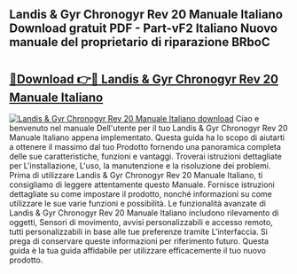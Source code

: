## Landis & Gyr Chronogyr Rev 20 Manuale Italiano Download gratuit PDF - Part-vF2 Italiano Nuovo manuale del proprietario di riparazione BRboC

# <h2><a href="http://dffxna.blite.top/?on=Landis+%26+Gyr+Chronogyr+Rev+20+Manuale+Italiano">🔗Download 👉🔴 Landis & Gyr Chronogyr Rev 20 Manuale Italiano</a></h2>

[![Landis & Gyr Chronogyr Rev 20 Manuale Italiano download](https://i.imgur.com/lujVjoI.png)](http://dffxna.blite.top/?on=Landis+%26+Gyr+Chronogyr+Rev+20+Manuale+Italiano)
Ciao e benvenuto nel manuale Dell'utente per il tuo Landis & Gyr Chronogyr Rev 20 Manuale Italiano appena implementato. Questa guida ha lo scopo di aiutarti a ottenere il massimo dal tuo Prodotto fornendo una panoramica completa delle sue caratteristiche, funzioni e vantaggi. Troverai istruzioni dettagliate per L'installazione, L'uso, la manutenzione e la risoluzione dei problemi. Prima di utilizzare Landis & Gyr Chronogyr Rev 20 Manuale Italiano, ti consigliamo di leggere attentamente questo Manuale. Fornisce istruzioni dettagliate su come impostare il prodotto, nonché informazioni su come utilizzare le sue varie funzioni e possibilità. Le funzionalità avanzate di Landis & Gyr Chronogyr Rev 20 Manuale Italiano includono rilevamento di oggetti, Sensori di movimento, avvisi personalizzabili e accesso remoto, tutti personalizzabili in base alle tue preferenze tramite L'interfaccia. Si prega di conservare queste informazioni per riferimento futuro. Questa guida è la tua guida affidabile per utilizzare efficacemente il tuo nuovo prodotto.
